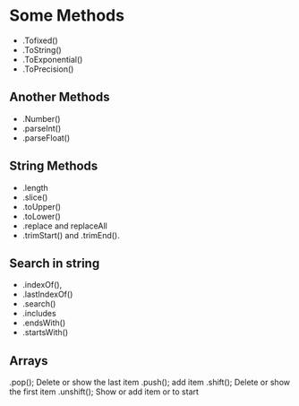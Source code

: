 # Some Methods

- .Tofixed()
- .ToString()
- .ToExponential()
- .ToPrecision()

## Another Methods

- .Number()
- .parseInt()
- .parseFloat()

## String Methods

- .length
- .slice()
- .toUpper()
- .toLower()
- .replace and replaceAll
- .trimStart() and .trimEnd().

## Search in string

- .indexOf(),
- .lastIndexOf()
- .search()
- .includes
- .endsWith()
- .startsWith()

## Arrays

.pop(); Delete or show the last item
.push(); add item
.shift(); Delete or show the first item
.unshift(); Show or add item or to start